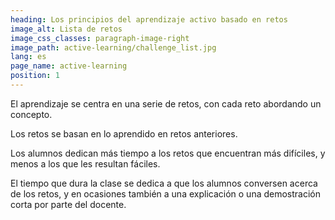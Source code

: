 ```yaml
---
heading: Los principios del aprendizaje activo basado en retos
image_alt: Lista de retos
image_css_classes: paragraph-image-right
image_path: active-learning/challenge_list.jpg
lang: es
page_name: active-learning
position: 1
---
```


El aprendizaje se centra en una serie de retos, con cada reto abordando un concepto.

Los retos se basan en lo aprendido en retos anteriores.

Los alumnos dedican más tiempo a los retos que encuentran más difíciles, y menos a los que les resultan fáciles.

El tiempo que dura la clase se dedica a que los alumnos conversen acerca de los retos, y en ocasiones también a una explicación o una demostración corta por parte del docente.
